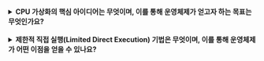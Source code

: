 <details>
  <summary><strong>CPU 가상화의 핵심 아이디어는 무엇이며, 이를 통해 운영체제가 얻고자 하는 목표는 무엇인가요?</strong></summary>

  CPU 가상화를 통해 운영체제는 실제 하드웨어 CPU를 다수의 가상 CPU로 보이게 하여 여러 프로세스가 동시에 실행되는 것처럼 느끼게 하며, 이를 통해 프로세스 간 격리 및 효율적 자원 관리를 추구합니다.

</details>
<br>
<details>
  <summary><strong>제한적 직접 실행(Limited Direct Execution) 기법은 무엇이며, 이를 통해 운영체제가 어떤 이점을 얻을 수 있나요?</strong></summary>

  사용자 프로세스가 대부분의 코드를 직접 CPU에서 실행하되, 특정 이벤트(시스템 호출, 타이머 인터럽트, 예외) 시에만 운영체제로 제어권을 넘기게 하는 방식으로, 사용자 프로세스의 빠른 실행 성능과 운영체제의 제어력을 모두 확보할 수 있습니다.

</details>
<br>
